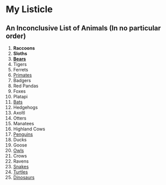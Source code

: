 # My Listicle

## An Inconclusive List of Animals (In no particular order)

1. **Raccoons**
2. **Sloths**
3. [**Bears**](https://bearwithus.org/8-bears-of-the-world/)
4. Tigers
5. Ferrets
6. [Primates](https://apenheul.com/primates-abc)
7. Badgers
8. Red Pandas
9. Foxes
10. Platapi
11. [Bats](https://en.wikipedia.org/wiki/List_of_bats)
12. Hedgehogs
13. Axoltl
14. Otters
15. Manatees
16. Highland Cows
17. [Penguins](https://www.aquarium.co.za/news/28-types-of-penguin-the-only-list-youll-ever-need)
18. Ducks
19. Goose
20. [Owls](https://abcbirds.org/blog20/owl-species-united-states/)
21. Crows
22. Ravens
23. [Snakes](https://reptilesmagazine.com/snake-species/)
24. [Turtles](https://www.britannica.com/animal/turtle-reptile)
25. [Dinosaurs](https://www.amnh.org/dinosaurs/types-of-dinosaurs)
